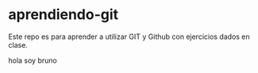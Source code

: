 # aprendiendo-git
Este repo es para aprender a utilizar GIT y Github con ejercicios dados en clase.

hola soy bruno